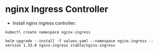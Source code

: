 # nginx Ingress Controller

* Install nginx ingress controller:

```
kubectl create namespace nginx-ingress
```
```
helm upgrade --install -f values.yaml --namespace nginx-ingress --version 1.33.0 nginx-ingress stable/nginx-ingress
```

